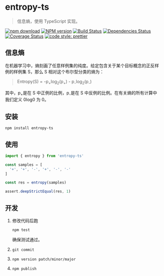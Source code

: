 # entropy-ts

> 信息熵，使用 TypeScript 实现。

[![npm download][download-image]][download-url]
[![NPM version](https://badge.fury.io/js/entropy-ts.png)](http://badge.fury.io/js/entroy-ts)
[![Build Status](https://travis-ci.com/Jeff-Tian/entropy.svg?branch=master)](https://travis-ci.com/Jeff-Tian/entropy)
[![Dependencies Status](https://david-dm.org/Jeff-Tian/entropy-ts.png)](https://david-dm.org/jeff-tian/entropy-ts)
[![Coverage Status](https://coveralls.io/repos/github/Jeff-Tian/entroy/badge.svg?branch=master)](https://coveralls.io/github/Jeff-Tian/entropy?branch=master)
[![code style: prettier](https://img.shields.io/badge/code_style-prettier-ff69b4.svg?style=flat-square)](https://github.com/Jeff-Tian/entropy)

[download-image]: https://img.shields.io/npm/dm/entropy-ts.svg?style=flat-square
[download-url]: https://npmjs.org/package/entropy-ts

## 信息熵

在机器学习中，熵刻画了任意样例集的纯度。给定包含关于某个目标概念的正反样例的样例集 S，那么 S 相对这个布尔型分类的熵为：

> Entropy(S) = -p<sub>+</sub>log<sub>2</sub>(p<sub>+</sub>) - p<sub>-</sub>log<sub>2</sub>(p<sub>-</sub>)

其中，p<sub>+</sub>是在 S 中正例的比例，p<sub>-</sub>是在 S 中反例的比例。在有关熵的所有计算中我们定义 0log0 为 0。

## 安装

```shell
npm install entropy-ts
```

## 使用
```typescript
import { entropy } from 'entropy-ts'

const samples = [
  '+', '+', '-', '+', '-', '-'
]

const res = entropy(samples)

assert.deepStrictEqual(res, 1)
```

## 开发

1. 修改代码后跑

   ```shell
   npm test
   ```

   确保测试通过。

2. `git commit`
3. `npm version patch/minor/major`
4. `npm publish`
